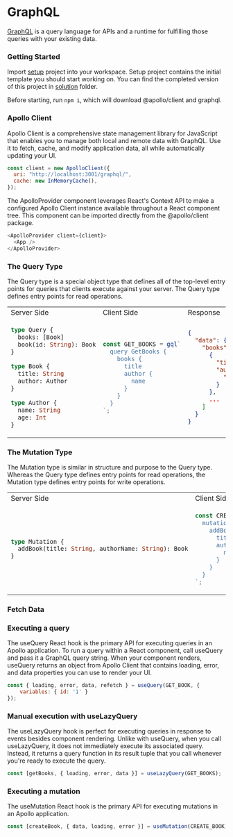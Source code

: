# GraphQL

[GraphQL](https://graphql.org/) is a query language for APIs and a runtime for fulfilling those queries with your existing data.

### Getting Started

Import [setup](setup/) project into your workspace. Setup project contains the initial template you should start working on.
You can find the completed version of this project in [solution](solution/) folder.

Before starting, run `npm i`, which will download @apollo/client and graphql.


### Apollo Client

Apollo Client is a comprehensive state management library for JavaScript that enables you to manage both local and remote data with GraphQL. Use it to fetch, cache, and modify application data, all while automatically updating your UI.

```js
const client = new ApolloClient({
  uri: "http://localhost:3001/graphql/",
  cache: new InMemoryCache(),
});
```

The ApolloProvider component leverages React's Context API to make a configured Apollo Client instance available throughout a React component tree. This component can be imported directly from the @apollo/client package.

```js
<ApolloProvider client={client}>
  <App />
</ApolloProvider>
```

### The Query Type

The Query type is a special object type that defines all of the top-level entry points for queries that clients execute against your server. The Query type defines entry points for read operations.

<table>
<tr>
<td> Server Side </td> <td> Client Side </td> <td> Response </td>
</tr>
<tr>
<td>
    
```graphql
type Query {
  books: [Book]
  book(id: String): Book
}

type Book {
  title: String
  author: Author
}

type Author {
  name: String
  age: Int
}
```
    
</td>
<td>
    
```js
const GET_BOOKS = gql`
  query GetBooks {
    books {
      title
      author {
        name
      }
    }
  }
`;
```

</td>
<td>
    
```json
{
  "data": {
    "books": [
      {
        "title": "City of Glass",
        "author": {
          "name": "Paul Auster"
        }
      },
      ...
    ]
  }
}
```
    
</td>
</tr>
</table>


### The Mutation Type

The Mutation type is similar in structure and purpose to the Query type. Whereas the Query type defines entry points for read operations, the Mutation type defines entry points for write operations.

<table>
<tr>
<td> Server Side </td> <td> Client Side </td> <td> Response </td>
</tr>
<tr>
<td>
    
```graphql
type Mutation {
  addBook(title: String, authorName: String): Book
}
```
    
</td>
<td>
    
```js
const CREATE_BOOK = gql`
  mutation CreateBook {
    addBook(title: "Fox in Socks", authorName: "Dr. Seuss") {
      title
      author {
        name
      }
    }
  }
`;
```

</td>
<td>
    
```json
{
  "data": {
    "addBook": {
      "title": "Fox in Socks",
      "author": {
        "name": "Dr. Seuss"
      }
    }
  }
}
```
    
</td>
</tr>
</table>

### Fetch Data

### Executing a query

The useQuery React hook is the primary API for executing queries in an Apollo application. To run a query within a React component, call useQuery and pass it a GraphQL query string. When your component renders, useQuery returns an object from Apollo Client that contains loading, error, and data properties you can use to render your UI.

```js
const { loading, error, data, refetch } = useQuery(GET_BOOK, {
    variables: { id: '1' } 
});
```

### Manual execution with useLazyQuery

The useLazyQuery hook is perfect for executing queries in response to events besides component rendering. Unlike with useQuery, when you call useLazyQuery, it does not immediately execute its associated query. Instead, it returns a query function in its result tuple that you call whenever you're ready to execute the query.

```js
const [getBooks, { loading, error, data }] = useLazyQuery(GET_BOOKS);
```

### Executing a mutation

The useMutation React hook is the primary API for executing mutations in an Apollo application.

```js
const [createBook, { data, loading, error }] = useMutation(CREATE_BOOK);
```
